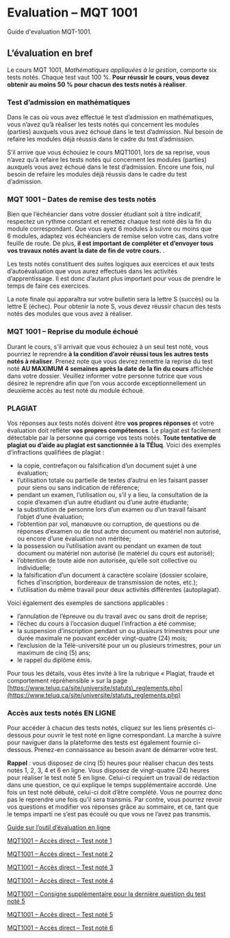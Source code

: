 # Evaluation – MQT 1001

Guide d'evaluation MQT-1001.

## L’évaluation en bref

Le cours MQT 1001, _Mathématiques appliquées à la gestion_, comporte six tests notés. Chaque test vaut 100 %. **Pour réussir le cours, vous devez obtenir au moins 50 % pour chacun des tests notés à réaliser**.

### Test d’admission en mathématiques

Dans le cas où vous avez effectué le test d’admission en mathématiques, vous n’avez qu’à réaliser les tests notés qui concernent les modules (parties) auxquels vous avez échoué dans le test d’admission. Nul besoin de refaire les modules déjà réussis dans le cadre du test d’admission.

S’il arrive que vous échouiez le cours MQT1001, lors de sa reprise, vous n’avez qu’à refaire les tests notés qui concernent les modules (parties) auxquels vous avez échoué dans le test d’admission. Encore une fois, nul besoin de refaire les modules déjà réussis dans le cadre du test d’admission.

### MQT 1001 – Dates de remise des tests notés

Bien que l’échéancier dans votre dossier étudiant soit à titre indicatif, respectez un rythme constant et remettez chaque test noté dès la fin du module correspondant. Que vous ayez 6 modules à suivre ou moins que 6 modules, adaptez vos échéanciers de remise selon votre cas, dans votre feuille de route. De plus, **il est important de compléter et d’envoyer tous vos travaux notés avant la date de fin de votre cours.** .

Les tests notés constituent des suites logiques aux exercices et aux tests d’autoévaluation que vous aurez effectués dans les activités d’apprentissage. Il est donc d’autant plus important pour vous de prendre le temps de faire ces exercices.

La note finale qui apparaîtra sur votre bulletin sera la lettre S (succès) ou la lettre E (échec). Pour obtenir la note S, vous devez réussir chacun des tests notés des modules que vous avez à réaliser.

### MQT 1001 – Reprise du module échoué

Durant le cours, s’il arrivait que vous échouiez à un seul test noté, vous pourriez le reprendre **à la condition d’avoir réussi tous les autres tests notés à réaliser**. Prenez note que vous devrez remettre la reprise du test noté **AU MAXIMUM 4 semaines après la date de la fin du cours** affichée dans votre dossier. Veuillez informer votre personne tutrice que vous désirez le reprendre afin que l’on vous accorde exceptionnellement un deuxième accès au test noté du module échoué.

### PLAGIAT

Vos réponses aux tests notés doivent être **vos propres réponses** et votre évaluation doit refléter **vos propres compétences**. Le plagiat est facilement détectable par la personne qui corrige vos tests notés. **Toute tentative de plagiat ou d’aide au plagiat est sanctionnée à la TÉluq**. Voici des exemples d’infractions qualifiées de plagiat :

*   la copie, contrefaçon ou falsification d’un document sujet à une évaluation;
*   l’utilisation totale ou partielle de textes d’autrui en les faisant passer pour siens ou sans indication de référence;
*   pendant un examen, l’utilisation ou, s’il y a lieu, la consultation de la copie d’examen d’un autre étudiant ou d’une autre étudiante;
*   la substitution de personne lors d’un examen ou d’un travail faisant l’objet d’une évaluation;
*   l’obtention par vol, manœuvre ou corruption, de questions ou de réponses d’examen ou de tout autre document ou matériel non autorisé, ou encore d’une évaluation non méritée;
*   la possession ou l’utilisation avant ou pendant un examen de tout document ou matériel non autorisé (le matériel du cours est autorisé);
*   l’obtention de toute aide non autorisée, qu’elle soit collective ou individuelle;
*   la falsification d’un document à caractère scolaire (dossier scolaire, fiches d’inscription, bordereaux de transmission de notes, etc.);
*   l’utilisation du même travail pour deux activités différentes (autoplagiat).

Voici également des exemples de sanctions applicables :

*   l’annulation de l’épreuve ou du travail avec ou sans droit de reprise;
*   l’échec du cours à l’occasion duquel l’infraction a été commise;
*   la suspension d’inscription pendant un ou plusieurs trimestres pour une durée maximale ne pouvant excéder vingt-quatre (24) mois;
*   l’exclusion de la Télé-université pour un ou plusieurs trimestres, pour un maximum de cinq (5) ans;
*   le rappel du diplôme émis.

Pour tous les détails, vous êtes invité à lire la rubrique « Plagiat, fraude et comportement répréhensible » sur la page [https://www.teluq.ca/site/universite/statuts\_reglements.php](https://www.teluq.ca/site/universite/statuts_reglements.php)

### Accès aux tests notés EN LIGNE

Pour accéder à chacun des tests notés, cliquez sur les liens présentés ci-dessous pour ouvrir le test noté en ligne correspondant. La marche à suivre pour naviguer dans la plateforme des tests est également fournie ci-dessous. Prenez-en connaissance au besoin avant de démarrer votre test.

**Rappel** : vous disposez de cinq (5) heures pour réaliser chacun des tests notés 1, 2, 3, 4 et 6 en ligne. Vous disposez de vingt-quatre (24) heures pour réaliser le test noté 5 en ligne. Celui-ci requiert un travail de rédaction dans une question, ce qui explique le temps supplémentaire accordé. Une fois un test noté débuté, celui-ci doit d’être complété. Vous ne pourrez donc pas le reprendre une fois qu’il sera transmis. Par contre, vous pourrez revoir vos questions et modifier vos réponses grâce au sommaire, et ce, tant que le temps imparti ne s’est pas écoulé ou que vous ne l’avez pas transmis.

[Guide sur l’outil d’évaluation en ligne](https://mqt1001.teluq.ca/files/2019/09/MQT1001_Guide_outil_eval.pdf)

[MQT1001 – Accès direct – Test noté 1](https://m2.teluq.ca/mod/quiz/view.php?id=52010)

[MQT1001 – Accès direct – Test noté 2](https://m2.teluq.ca/mod/quiz/view.php?id=52757)

[MQT1001 – Accès direct – Test noté 3](https://m2.teluq.ca/mod/quiz/view.php?id=53270)

[MQT1001 – Accès direct – Test noté 4](https://m2.teluq.ca/mod/quiz/view.php?id=53285)

[MQT1001 – Consigne supplémentaire pour la dernière question du test noté 5](https://mqt1001.teluq.ca/files/2020/05/MQT1001_Consigne_Sup_TN5.pdf)

[MQT1001 – Accès direct – Test noté 5](https://m2.teluq.ca/mod/quiz/view.php?id=57101)

[MQT1001 – Accès direct – Test noté 6](https://m2.teluq.ca/mod/quiz/view.php?id=57104)

